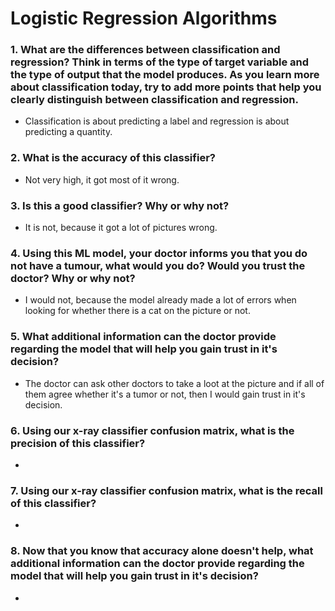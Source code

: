 # Logistic Regression Algorithms

### 1. What are the differences between classification and regression? Think in terms of the type of target variable and the type of output that the model produces. As you learn more about classification today, try to add more points that help you clearly distinguish between classification and regression.
- Classification is about predicting a label and regression is about predicting a quantity.

### 2. What is the accuracy of this classifier?
- Not very high, it got most of it wrong.

### 3. Is this a good classifier? Why or why not?
- It is not, because it got a lot of pictures wrong.

### 4. Using this ML model, your doctor informs you that you do not have a tumour, what would you do? Would you trust the doctor? Why or why not?
- I would not, because the model already made a lot of errors when looking for whether there is a cat on the picture or not.

### 5. What additional information can the doctor provide regarding the model that will help you gain trust in it's decision?
- The doctor can ask other doctors to take a loot at the picture and if all of them agree whether it's a tumor or not, then I would gain trust in it's decision.

### 6. Using our x-ray classifier confusion matrix, what is the precision of this classifier?
- 

### 7. Using our x-ray classifier confusion matrix, what is the recall of this classifier?
- 

### 8. Now that you know that accuracy alone doesn't help, what additional information can the doctor provide regarding the model that will help you gain trust in it's decision?
- 